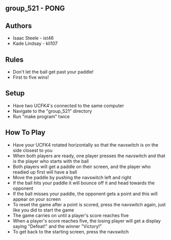 ## group_521 - PONG

## Authors
- Isaac Steele - ist46
- Kade Lindsay - kli107 

## Rules
- Don't let the ball get past your paddle!
- First to five wins!

## Setup
- Have two UCFK4's connected to the same computer
- Navigate to the "group_521" directory
- Run "make program" twice

## How To Play
- Have your UCFK4 rotated horizontally so that the navswitch is on the side closest to you
- When both players are ready, one player presses the navswitch and that is the player who starts with the ball
- Both players will get a paddle on their screen, and the player who readied up first will have a ball
- Move the paddle by pushing the navswitch left and right
- If the ball hits your paddle it will bounce off it and head towards the opponent
- If the ball misses your paddle, the opponent gets a point and this will appear on your screen
- To reset the game after a point is scored, press the navswitch again, just like you did to start the game
- The game carries on until a player's score reaches five
- When a player's score reaches five, the losing player will get a display saying "Defeat!" and the winner "Victory!"
- To get back to the starting screen, press the navswitch
